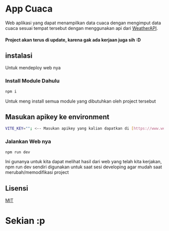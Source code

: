 # App Cuaca

Web aplikasi yang dapat menampilkan data cuaca dengan mengimput data cuaca sesuai tempat tersebut dengan menggunakan api dari [WeatherAPI](https://www.weatherapi.com/).

#### Project akan terus di update, karena gak ada kerjaan juga sih :D

## instalasi

Untuk mendeploy web nya

### Install Module Dahulu

```bash
npm i
```

Untuk meng install semua module yang dibutuhkan oleh project tersebut

## Masukan apikey ke environment

```bash
VITE_KEY=""; <-- Masukan apikey yang kalian dapatkan di [https://www.weatherapi.com/]
```

### Jalankan Web nya

```bash
npm run dev
```

Ini gunanya untuk kita dapat melihat hasil dari web yang telah kita kerjakan, npm run dev sendiri digunakan untuk saat sesi developing agar mudah saat merubah/memodifikasi project

## Lisensi

[MIT](https://choosealicense.com/licenses/mit/)

# Sekian :p
